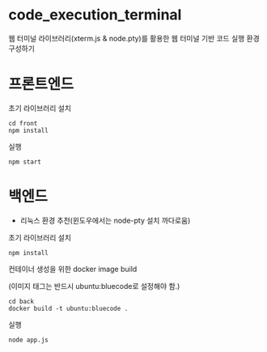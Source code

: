 # code_execution_terminal
웹 터미널 라이브러리(xterm.js &amp; node.pty)를 활용한 웹 터미널 기반 코드 실행 환경 구성하기

# 프론트엔드
초기 라이브러리 설치
```
cd front
npm install
```
실행
```
npm start
```


# 백엔드
* 리눅스 환경 추천(윈도우에서는 node-pty 설치 까다로움)


초기 라이브러리 설치

```
npm install
```

컨테이너 생성을 위한 docker image build

(이미지 태그는 반드시 ubuntu:bluecode로 설정해야 함.)
```
cd back
docker build -t ubuntu:bluecode .
```

실행
```
node app.js
```